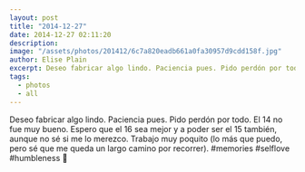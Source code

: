 ```yaml
---
layout: post
title: "2014-12-27"
date: 2014-12-27 02:11:20
description: 
image: "/assets/photos/201412/6c7a820eadb661a0fa30957d9cdd158f.jpg"
author: Elise Plain
excerpt: Deseo fabricar algo lindo. Paciencia pues. Pido perdón por todo. El 14 no fue muy bueno. Espero que el 16 sea mejor y a poder ser el 15 también, aunque no sé si me lo merezco. Trabajo muy poquito (lo más que puedo, pero sé que me queda un largo camino por recorrer). #memories #selflove #humbleness 🐘
tags: 
  - photos
  - all
---
```


Deseo fabricar algo lindo. Paciencia pues. Pido perdón por todo. El 14 no fue muy bueno. Espero que el 16 sea mejor y a poder ser el 15 también, aunque no sé si me lo merezco. Trabajo muy poquito (lo más que puedo, pero sé que me queda un largo camino por recorrer). #memories #selflove #humbleness 🐘
<p></p>
